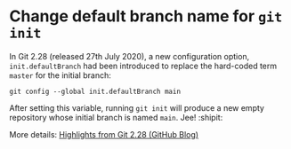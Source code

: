 # Change default branch name for `git init`

In Git 2.28 (released 27th July 2020), a new configuration option, `init.defaultBranch` had been introduced to replace the hard-coded term `master` for the initial branch:

```shell
git config --global init.defaultBranch main
```

After setting this variable, running `git init` will produce a new empty repository whose initial branch is named `main`. Jee! :shipit:

More details: [Highlights from Git 2.28 (GitHub Blog)][git]

[git]: https://github.blog/2020-07-27-highlights-from-git-2-28/#introducing-init-defaultbranch
